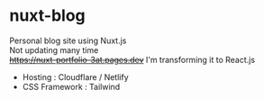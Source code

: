 # nuxt-blog
Personal blog site using Nuxt.js<br>
Not updating many time<br>
~~https://nuxt-portfolio-3at.pages.dev~~
I'm transforming it to React.js

- Hosting : Cloudflare / Netlify
- CSS Framework : Tailwind

